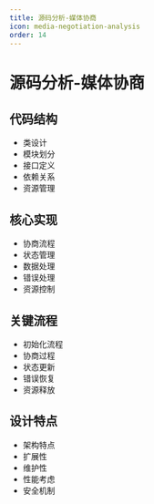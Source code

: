 ```yaml
---
title: 源码分析-媒体协商
icon: media-negotiation-analysis
order: 14
---
```


# 源码分析-媒体协商

## 代码结构
- 类设计
- 模块划分
- 接口定义
- 依赖关系
- 资源管理

## 核心实现
- 协商流程
- 状态管理
- 数据处理
- 错误处理
- 资源控制

## 关键流程
- 初始化流程
- 协商过程
- 状态更新
- 错误恢复
- 资源释放

## 设计特点
- 架构特点
- 扩展性
- 维护性
- 性能考虑
- 安全机制

